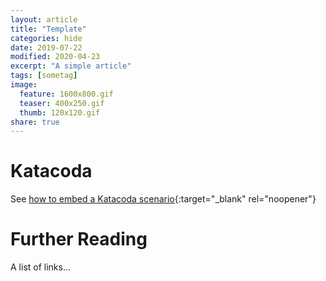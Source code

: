 ```yaml
---
layout: article
title: "Template"
categories: hide
date: 2019-07-22
modified: 2020-04-23
excerpt: "A simple article"
tags: [sometag]
image:
  feature: 1600x800.gif
  teaser: 400x250.gif
  thumb: 120x120.gif
share: true
---
```


# Katacoda

See [how to embed a Katacoda scenario](https://www.katacoda.com/embed/scenarios){:target="_blank" rel="noopener"}

# Further Reading

A list of links...
